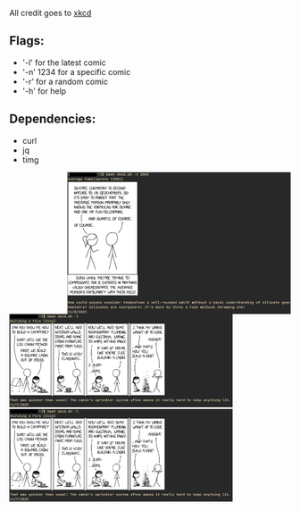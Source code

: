 
All credit goes to [xkcd](https://xkcd.com/)

## Flags:

- '-l' for the latest comic
- '-n' 1234 for a specific comic
- '-r' for a random comic
- '-h' for help

## Dependencies:

- curl
- jq
- timg

<img src="screenshots/xkcd-demo-2.png" alt="xkcdsh-l" align="right" width="400px">

<img src="screenshots/xkcd-demo-1.png" alt="xkcdsh-n 2501" width="400px">

<img src="screenshots/xkcd-demo-1.png" alt="xkcdsh-r 2501" width="400px">

